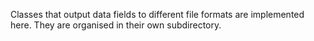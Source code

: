 Classes that output data fields to different file formats are implemented here. They are organised in their own subdirectory.
